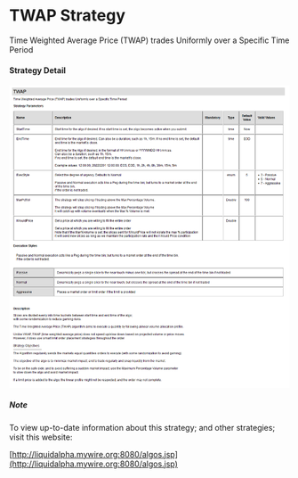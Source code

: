 # TWAP Strategy

Time Weighted Average Price (TWAP) trades Uniformly over a Specific Time Period 

#### Strategy Detail
![plot](images/TWAP-strategy.png)

##### Note
To view up-to-date information about this strategy; and other strategies; visit this website:

[http://liquidalpha.mywire.org:8080/algos.jsp](http://liquidalpha.mywire.org:8080/algos.jsp)





